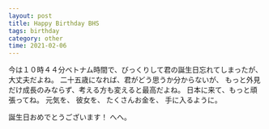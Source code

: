 ```yaml
---
layout: post
title: Happy Birthday BHS
tags: birthday
category: other
time: 2021-02-06
---
```


今は１０時４４分ベトナム時間で、びっくりして君の誕生日忘れてしまったが、大丈夫だよね。
二十五歳になれば、君がどう思うか分からないが、
もっと外見だけ成長のみならず、考える方も変えると最高だよね。
日本に来て、もっと頑張ってね。
元気を、
彼女を、
たくさんお金を、
手に入るように。

誕生日おめでとうございます！
へへ。